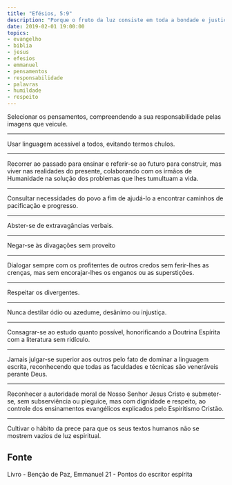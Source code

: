```yaml
---
title: "Efésios, 5:9"
description: "Porque o fruto da luz consiste em toda a bondade e justiça e verdade..."
date: 2019-02-01 19:00:00
topics: 
- evangelho
- biblia
- jesus
- efesios
- emmanuel
- pensamentos
- responsabilidade
- palavras
- humildade
- respeito
---
```


Selecionar os pensamentos, compreendendo a sua responsabilidade pelas imagens
que veicule. 

***

Usar linguagem acessível a todos, evitando termos chulos. 

***

Recorrer ao passado para ensinar e referir-se ao futuro para construir, mas
viver nas realidades do presente, colaborando com os irmãos de Humanidade na
solução dos problemas que lhes tumultuam a vida. 

***

Consultar necessidades do povo a fim de ajudá-lo a encontrar caminhos de
pacificação e progresso. 

***

Abster-se de extravagâncias verbais. 

***

Negar-se às divagações sem proveito

***

Dialogar sempre com os profitentes de outros credos sem ferir-lhes as crenças,
mas sem encorajar-lhes os enganos ou as superstições.

***

Respeitar os divergentes. 

***

Nunca destilar ódio ou azedume, desânimo ou injustiça. 

***

Consagrar-se ao estudo quanto possível, honorificando a Doutrina Espírita com a
literatura sem ridículo. 

***

Jamais julgar-se superior aos outros pelo fato de dominar a linguagem escrita,
reconhecendo que todas as faculdades e técnicas são veneráveis perante Deus. 

***

Reconhecer a autoridade moral de Nosso Senhor Jesus Cristo e submeter-se, sem
subserviência ou pieguice, mas com dignidade e respeito, ao controle dos
ensinamentos evangélicos explicados pelo Espiritismo Cristão. 

***

Cultivar o hábito da prece para que os seus textos humanos não se mostrem vazios
de luz espiritual.


## Fonte
Livro - Benção de Paz, Emmanuel
21 - Pontos do escritor espírita 

